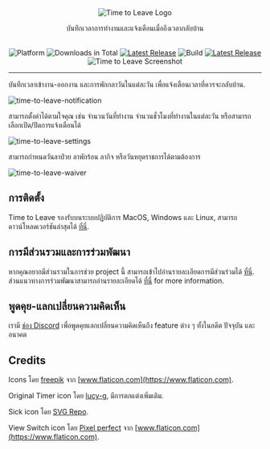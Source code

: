 <div align="center">
  <img src="assets/timetoleave.png" alt="Time to Leave Logo">

  <p>บันทึกเวลาการทำงานและแจ้งเตือนเมื่อถึงเวลากลับบ้าน</p>
  
  <br/>

<img src="https://img.shields.io/badge/platforms-Windows%20%7C%20MacOS%20%7C%20Linux-green" alt="Platform">
<img src="https://img.shields.io/github/downloads/thamara/time-to-leave/total" alt="Downloads in Total">
<a href="https://github.com/thamara/time-to-leave/releases/tag/v.1.5.5"><img src="https://img.shields.io/github/v/release/thamara/time-to-leave" alt="Latest Release"></a>
<img src="https://img.shields.io/github/workflow/status/thamara/time-to-leave/Code%20Coverage" alt="Build">
<a href="http://makeapullrequest.com/"><img src="https://img.shields.io/badge/PRs-welcome-purple" alt="Latest Release"></a>

   <br/>

  <img src="https://user-images.githubusercontent.com/3754225/94519528-4e549900-0248-11eb-8872-b6fb2d47f43c.jpg" alt="Time to Leave Screenshot">

  <br/>

</div>

---

บันทึกเวลาเข้างาน-ออกงาน และการพักกลาวันในแต่ละวัน เพื่อแจ้งเตือนเวลาที่ควรจะกลับบ้าน.

![time-to-leave-notification](https://user-images.githubusercontent.com/3754225/94519526-4dbc0280-0248-11eb-9738-ffae936cfa4a.jpg)

สามารถตั้งค่าได้ตามใจคุณ เช่น จำนวนวันที่ทำงาน จำนวนชั่วโมงที่ทำงานในแต่ละวัน หรือสามารถเลือกเปิด/ปิดการแจ้งเตือนได้

![time-to-leave-settings](https://user-images.githubusercontent.com/3754225/94519531-4eed2f80-0248-11eb-9303-78f9abe69201.jpg)

สามารถกำหนดวันลาป่วย ลาพักร้อน ลากิจ หรือวันหยุดราชการได้ตามต้องการ

![time-to-leave-waiver](https://user-images.githubusercontent.com/3754225/94762058-4e79a380-03c4-11eb-8f28-1c480dbf8b5c.png)

## การติดตั้ง

Time to Leave รองรับบนระบบปฏิบัติการ MacOS, Windows และ Linux, สามารถดาวน์โหลดเวอร์ชันล่าสุดได้ [ที่นี่](https://github.com/thamara/time-to-leave/releases/tag/v.1.5.5).

## การมีส่วนรวมและการร่วมพัฒนา

หากคุณอยากมีส่วนรวมในการช่วย project นี้ สามารถเข้าไปอ่านรายละเอียดการมีส่วนร่วมได้ [ที่นี่](CONTRIBUTING.md).
ส่วนแนวทางการร่วมพัฒนาสามารถอ่านรายละเอียดได้ [ที่นี่](DEVELOPMENT.md) for more information.

## พูดคุย-แลกเปลี่ยนความคิดเห็น

เรามี [ช่อง Discord](https://discord.gg/P3KkEF5) เพื่อพูดคุยแลกเปลี่ยนความคิดเห็นถึง feature ต่าง ๆ ทั้งในอดีต ปัจจุบัน และอนาคต

## Credits

Icons โดย [freepik](https://www.flaticon.com/authors/freepik) จาก [www.flaticon.com](https://www.flaticon.com).

Original Timer icon โดย [lucy-g](https://icon-icons.com/icon/timer/121243), มีการตกแต่งเพิ่มเติม.

Sick icon โดย [SVG Repo](https://www.svgrepo.com/svg/271898/sick).

View Switch icon โดย [Pixel perfect](https://www.flaticon.com/authors/pixel-perfect) จาก [www.flaticon.com](https://www.flaticon.com).
